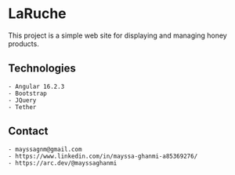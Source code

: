 # LaRuche

This project is a simple web site for displaying and managing honey products.


## Technologies

    - Angular 16.2.3
    - Bootstrap
    - JQuery
    - Tether


## Contact

    - mayssagnm@gmail.com
    - https://www.linkedin.com/in/mayssa-ghanmi-a85369276/
    - https://arc.dev/@mayssaghanmi

